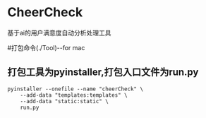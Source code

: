 # CheerCheck
基于ai的用户满意度自动分析处理工具

#打包命令(./Tool)--for mac  
## 打包工具为pyinstaller,打包入口文件为run.py

```
pyinstaller --onefile --name "cheerCheck" \
    --add-data "templates:templates" \
    --add-data "static:static" \
    run.py
```